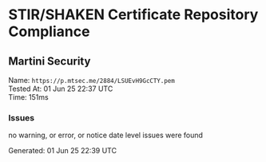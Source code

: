 # STIR/SHAKEN Certificate Repository Compliance

## Martini Security

Name: `https://p.mtsec.me/2884/LSUEvH9GcCTY.pem`\
Tested At: 01 Jun 25 22:37 UTC\
Time: 151ms

### Issues

no warning, or error, or notice date level issues were found

Generated: 01 Jun 25 22:39 UTC
